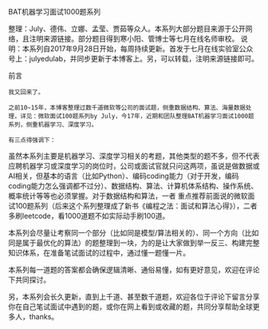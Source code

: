 BAT机器学习面试1000题系列

整理：July、德伟、立娜、孟莹、贾茹等众人。本系列大部分题目来源于公开网络，且注明来源链接。部分题目得到寒小阳、管博士等七月在线名师审校。
说明：本系列自2017年9月28日开始，每周持续更新。首发于七月在线实验室公众号上：julyedulab，并同步更新于本博客上。另，可以转载，注明来源链接即可。


前言

    我又回来了。
    
    之前10~15年，本博客整理过数千道微软等公司的面试题，侧重数据结构、算法、海量数据处理，详见：微软面试100题系列by July，今17年，近期和团队整理BAT机器学习面试1000题系列，侧重机器学习、深度学习。

    有三点得强调下：
虽然本系列主要是机器学习、深度学习相关的考题，其他类型的题不多，但不代表应聘机器学习或深度学习的岗位时，公司或面试官就只问这两项，虽说是做数据或AI相关，但基本的语言（比如Python）、编码coding能力（对于开发，编码coding能力怎么强调都不过分）、数据结构、算法、计算机体系结构、操作系统、概率统计等等也必须掌握。对于数据结构和算法，一者 重点推荐前面说的微软面试100题系列（后来这个系列整理成了新书《编程之法：面试和算法心得》），二者 多刷leetcode，看1000道题不如实际动手刷100道。

本系列会尽量让考察同一个部分（比如同是模型/算法相关的）、同一个方向（比如同是属于最优化的算法）的题整理到一块，为的是让大家做到举一反三、构建完整知识体系，在准备笔试面试的过程中，通过懂一题懂一片。

本系列每一道题的答案都会确保逻辑清晰、通俗易懂，如有更好意见，欢迎在评论下共同探讨。

另，本系列会长久更新，直到上千道、甚至数千道题，欢迎各位于评论下留言分享你在自己笔试面试中遇到的题，或你在网上看到或收藏的题，共同分享帮助全球更多人，thanks。
